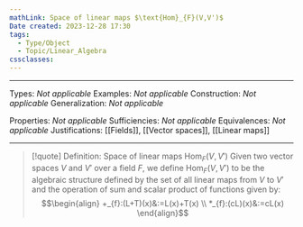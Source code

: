 ```yaml
---
mathLink: Space of linear maps $\text{Hom}_{F}(V,V')$
Date created: 2023-12-28 17:30
tags:
  - Type/Object
  - Topic/Linear_Algebra
cssclasses:
---
```


---  

Types: _Not applicable_
Examples: _Not applicable_
Construction: _Not applicable_
Generalization: _Not applicable_

Properties: _Not applicable_
Sufficiencies: _Not applicable_
Equivalences: _Not applicable_
Justifications: [[Fields]], [[Vector spaces]], [[Linear maps]]

---

> [!quote] Definition: Space of linear maps $\text{Hom}_{F}(V,V')$
> Given two vector spaces $V$ and $V'$ over a field $F$, we define $\text{Hom}_{F}(V,V')$ to be the algebraic structure defined by the set of all linear maps from $V$ to $V'$ and the operation of sum and scalar product of functions given by: $$\begin{align} +_{f}:(L+T)(x)&:=L(x)+T(x) \\ *_{f}:(cL)(x)&:=cL(x)
\end{align}$$ 



